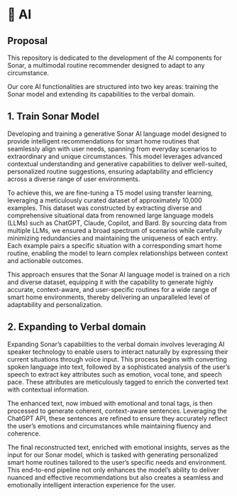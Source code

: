 # 🤖 AI

## Proposal
This repository is dedicated to the development of the AI components for Sonar, a multimodal routine recommender designed to adapt to any circumstance.

Our core AI functionalities are structured into two key areas: training the Sonar model and extending its capabilities to the verbal domain.

## 1. Train Sonar Model
 Developing and training a generative Sonar AI language model designed to provide intelligent recommendations for smart home routines that seamlessly align with user needs, spanning from everyday scenarios to extraordinary and unique circumstances. This model leverages advanced contextual understanding and generative capabilities to deliver well-suited, personalized routine suggestions, ensuring adaptability and efficiency across a diverse range of user environments.

 To achieve this, we are fine-tuning a T5 model using transfer learning, leveraging a meticulously curated dataset of approximately 10,000 examples. This dataset was constructed by extracting diverse and comprehensive situational data from renowned large language models (LLMs) such as ChatGPT, Claude, Copilot, and Bard. By sourcing data from multiple LLMs, we ensured a broad spectrum of scenarios while carefully minimizing redundancies and maintaining the uniqueness of each entry. Each example pairs a specific situation with a corresponding smart home routine, enabling the model to learn complex relationships between context and actionable outcomes.

 This approach ensures that the Sonar AI language model is trained on a rich and diverse dataset, equipping it with the capability to generate highly accurate, context-aware, and user-specific routines for a wide range of smart home environments, thereby delivering an unparalleled level of adaptability and personalization.

## 2. Expanding to Verbal domain
 Expanding Sonar’s capabilities to the verbal domain involves leveraging AI speaker technology to enable users to interact naturally by expressing their current situations through voice input. This process begins with converting spoken language into text, followed by a sophisticated analysis of the user’s speech to extract key attributes such as emotion, vocal tone, and speech pace. These attributes are meticulously tagged to enrich the converted text with contextual information.

 The enhanced text, now imbued with emotional and tonal tags, is then processed to generate coherent, context-aware sentences. Leveraging the ChatGPT API, these sentences are refined to ensure they accurately reflect the user’s emotions and circumstances while maintaining fluency and coherence.

 The final reconstructed text, enriched with emotional insights, serves as the input for our Sonar model, which is tasked with generating personalized smart home routines tailored to the user’s specific needs and environment. This end-to-end pipeline not only enhances the model’s ability to deliver nuanced and effective recommendations but also creates a seamless and emotionally intelligent interaction experience for the user.

